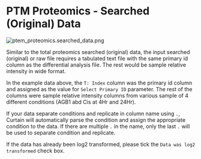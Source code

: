 # PTM Proteomics - Searched (Original) Data

![ptem_proteomics.searched_data.png](ptem_proteomics.searched_data.png)

Similar to the total proteomics searched (original) data, the input searched (original) or raw file requires a tabulated text file with the same primary id column as the differential analysis file.
The rest would be sample relative intensity in wide format.

In the example data above, the `T: Index` column was the primary id column and assigned as the value for `Select Primary ID` parameter.
The rest of the columns were sample relative intensity columns from various sample of 4 different conditions (AGB1 abd Cis at 4Hr and 24Hr).

If your data separate conditions and replicate in column name using `.`, Curtain will automatically parse the condition and assign the appropriate condition to the data. If there are multiple `.` in the name, only the last `.` will be used to separate condition and replicate.

If the data has already been log2 transformed, please tick the `Data was log2 transformed` check box.